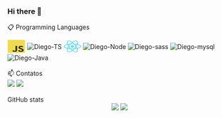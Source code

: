 ### Hi there 👋

<!--
**frst157/frst157** is a ✨ _special_ ✨ repository because its `README.md` (this file) appears on your GitHub profile.

Here are some ideas to get you started:

- 🔭 I’m currently working on ...
- 🌱 I’m currently learning ...
- 👯 I’m looking to collaborate on ...
- 🤔 I’m looking for help with ...
- 💬 Ask me about ...
- 📫 How to reach me: ...
- 😄 Pronouns: ...
- ⚡ Fun fact: ...
-->
📋 Programming Languages
<div styles="display: inline-block;">
<img align="center" alt="Diego-Js" height="30" width="40" src="https://raw.githubusercontent.com/devicons/devicon/master/icons/javascript/javascript-original.svg">
<img align="center" alt="Diego-TS" height="30" width="40" src="https://cdn.jsdelivr.net/gh/devicons/devicon/icons/typescript/typescript-original.svg" />
<img align="center" alt="Diego-React" height="30" width="40" src="https://raw.githubusercontent.com/devicons/devicon/master/icons/react/react-original.svg">
<img align="center" alt="Diego-Node" height="30" width="40" src="https://cdn.jsdelivr.net/gh/devicons/devicon/icons/nodejs/nodejs-original-wordmark.svg" />
<img align="center" alt="Diego-sass" height="30" width="40" src="https://cdn.jsdelivr.net/gh/devicons/devicon/icons/sass/sass-original.svg" />
<img align="center" alt="Diego-mysql" height="30" width="40" src="https://cdn.jsdelivr.net/gh/devicons/devicon/icons/mysql/mysql-original.svg" />
  <img align="center" alt="Diego-Java" height="30" width="40" src="https://cdn.jsdelivr.net/gh/devicons/devicon/icons/java/java-original.svg" />
<br/>
<br/>
📫 Contatos
<br/>
<a href="https://instagram.com/diego_planinscheck" target="_blank"><img src="https://img.shields.io/badge/-Instagram-%23E4405F?style=for-the badge&logo=instagram&logoColor=white" target="_blank"></a>
<a href="mailto:diego.planichek@gmail.com" target="_blank"><img src="https://img.shields.io/badge/-Gmail-%23222?style=for-the-badge&logo=gmail&logoColor=white" target="_blank"></a>
<br/>
<br/>
GitHub stats
<br/>
<div align="center">
<img height="180em" src="https://github-readme-stats.vercel.app/api?username=DiegoPlaninscheck&show_icons=true&include_all_commits=true&count_private=true" />
<img height="180em" src="https://github-readme-stats.vercel.app/api/top-langs/?username=DiegoPlaninscheck&layout=compact&langs_count=10&count_private=true" />
</div>

